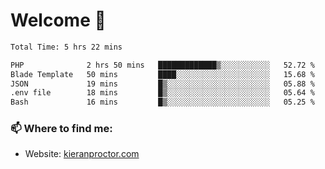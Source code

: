 # Welcome 🦘

<!--START_SECTION:waka-->

```txt
Total Time: 5 hrs 22 mins

PHP              2 hrs 50 mins   █████████████▒░░░░░░░░░░░   52.72 %
Blade Template   50 mins         ████░░░░░░░░░░░░░░░░░░░░░   15.68 %
JSON             19 mins         █▒░░░░░░░░░░░░░░░░░░░░░░░   05.88 %
.env file        18 mins         █▒░░░░░░░░░░░░░░░░░░░░░░░   05.64 %
Bash             16 mins         █▒░░░░░░░░░░░░░░░░░░░░░░░   05.25 %
```

<!--END_SECTION:waka-->

### 📫 Where to find me:

-   Website: [kieranproctor.com](https://kieranproctor.com/)
